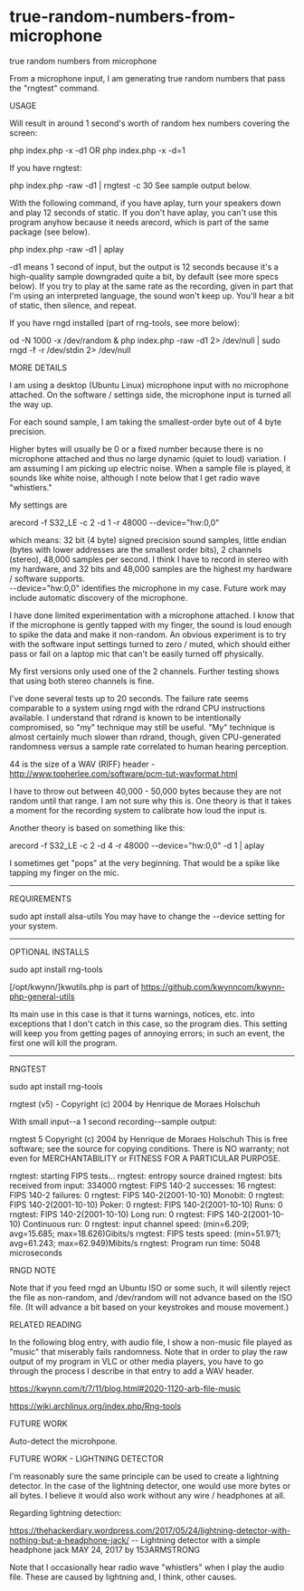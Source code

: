 # true-random-numbers-from-microphone
true random numbers from microphone

From a microphone input, I am generating true random numbers that pass the "rngtest" command.

USAGE

Will result in around 1 second's worth of random hex numbers covering the screen:

php index.php -x -d1
OR
php index.php -x -d=1

If you have rngtest:

php index.php -raw -d1 | rngtest -c 30
See sample output below.


With the following command, if you have aplay, turn your speakers down and play 12 seconds of static.  If you don't have aplay, you can't use this program anyhow 
because it needs arecord, which is part of the same package (see below).

php index.php -raw -d1 | aplay

-d1 means 1 second of input, but the output is 12 seconds because it's a high-quality sample downgraded quite a bit, by default (see more specs below).  If you try to 
play at the same rate as the recording, given in part that I'm using an interpreted language, the sound won't keep up.  You'll hear a bit of static, then silence, 
and repeat.

If you have rngd installed (part of rng-tools, see more below):

od -N 1000 -x /dev/random & php index.php -raw -d1 2> /dev/null | sudo rngd -f -r /dev/stdin 2> /dev/null


MORE DETAILS

I am using a desktop (Ubuntu Linux) microphone input with no microphone attached.  On the software / settings side, the microphone input is turned all the way up.  

For each sound sample, I am taking the smallest-order byte out of 4 byte precision.

Higher bytes will usually be 0 or a fixed number because there is no microphone attached and thus no large dynamic (quiet to loud) variation.  I am assuming I am 
picking up electric noise.  When a sample file is played, it sounds like white noise, although I note below that I get radio wave "whistlers."

My settings are

arecord -f S32_LE -c 2 -d 1 -r 48000 --device="hw:0,0" 

which means: 32 bit (4 byte) signed precision sound samples, little endian (bytes with lower addresses are the smallest order bits), 2 channels (stereo), 
48,000 samples per second.  I think I have to record in stereo with my hardware, and 32 bits and 48,000 samples are the highest my hardware / software supports.  
--device="hw:0,0" identifies the microphone in my case.  Future work may include automatic discovery of the microphone.

I have done limited experimentation with a microphone attached.  I know that if the microphone is gently tapped with my finger, the sound is loud enough to 
spike the data and make it non-random.  An obvious experiment is to try with the software input settings turned to zero / muted, which should either pass or 
fail on a laptop mic that can't be easily turned off physically.

My first versions only used one of the 2 channels.  Further testing shows that using both stereo channels is fine.  

I've done several tests up to 20 seconds.  The failure rate seems comparable to a system using rngd with the rdrand CPU instructions available.  I understand that 
rdrand is known to be intentionally compromised, so "my" technique may still be useful.  "My" technique is almost certainly much slower than rdrand, though, given 
CPU-generated randomness versus a sample rate correlated to human hearing perception. 

44 is the size of a WAV (RIFF) header - http://www.topherlee.com/software/pcm-tut-wavformat.html

I have to throw out between 40,000 - 50,000 bytes because they are not random until that range.  I am not sure why this is.  One theory is that it takes a moment for the
recording system to calibrate how loud the input is.

Another theory is based on something like this:

arecord -f S32_LE -c 2 -d 4 -r 48000 --device="hw:0,0" -d 1 | aplay

I sometimes get "pops" at the very beginning.  That would be a spike like tapping my finger on the mic.

*************
REQUIREMENTS

sudo apt install alsa-utils
You may have to change the --device setting for your system.

******
OPTIONAL INSTALLS

sudo apt install rng-tools

[/opt/kwynn/]kwutils.php is part of https://github.com/kwynncom/kwynn-php-general-utils

Its main use in this case is that it turns warnings, notices, etc. into exceptions that I don't catch in this case, so the program dies.  This setting will keep you 
from getting pages of annoying errors; in such an event, the first one will kill the program.  
**************
RNGTEST

sudo apt install rng-tools

rngtest (v5) - Copyright (c) 2004 by Henrique de Moraes Holschuh

With small input--a 1 second recording--sample output:

rngtest 5
Copyright (c) 2004 by Henrique de Moraes Holschuh
This is free software; see the source for copying conditions.  There is NO warranty; not even for MERCHANTABILITY or FITNESS FOR A PARTICULAR PURPOSE.

rngtest: starting FIPS tests...
rngtest: entropy source drained
rngtest: bits received from input: 334000
rngtest: FIPS 140-2 successes: 16
rngtest: FIPS 140-2 failures: 0
rngtest: FIPS 140-2(2001-10-10) Monobit: 0
rngtest: FIPS 140-2(2001-10-10) Poker: 0
rngtest: FIPS 140-2(2001-10-10) Runs: 0
rngtest: FIPS 140-2(2001-10-10) Long run: 0
rngtest: FIPS 140-2(2001-10-10) Continuous run: 0
rngtest: input channel speed: (min=6.209; avg=15.685; max=18.626)Gibits/s
rngtest: FIPS tests speed: (min=51.971; avg=61.243; max=62.949)Mibits/s
rngtest: Program run time: 5048 microseconds


RNGD NOTE

Note that if you feed rngd an Ubuntu ISO or some such, it will silently reject the file as non-random, and /dev/random will not advance based on the ISO 
file.  (It will advance a bit based on your keystrokes and mouse movement.)


RELATED READING

In the following blog entry, with audio file, I show a non-music file played as "music" that miserably fails randomness.  Note that in order to play the raw output 
of my program in VLC or other media players, you have to go through the process I describe in that entry to add a WAV header.

https://kwynn.com/t/7/11/blog.html#2020-1120-arb-file-music

https://wiki.archlinux.org/index.php/Rng-tools


FUTURE WORK

Auto-detect the microhpone.

FUTURE WORK - LIGHTNING DETECTOR

I'm reasonably sure the same principle can be used to create a lightning detector.  In the case of the lightning detector, one would use more bytes or 
all bytes.  I believe it would also work without any wire / headphones at all.

Regarding lightning detection:

https://thehackerdiary.wordpress.com/2017/05/24/lightning-detector-with-nothing-but-a-headphone-jack/
-- Lightning detector with a simple headphone jack  MAY 24, 2017 by 153ARMSTRONG


Note that I occasionally hear radio wave "whistlers" when I play the audio file.  These are caused by lightning and, I think, other causes.
